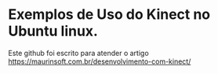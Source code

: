 # Exemplos de Uso do Kinect no Ubuntu linux.

Este github foi escrito para atender o artigo 
https://maurinsoft.com.br/desenvolvimento-com-kinect/

